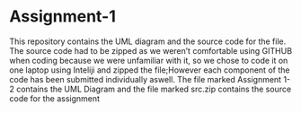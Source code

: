 # Assignment-1

This repository contains the UML diagram and the source code for the file. The source code had to be zipped as we weren’t comfortable using GITHUB when coding because we were 
unfamiliar with it, so we chose to code it on one laptop using Inteliji and zipped the file;However each component of the code has been submitted individually aswell. The file marked Assignment 1-2 contains the UML Diagram and the file marked src.zip 
contains the source code for the assignment
